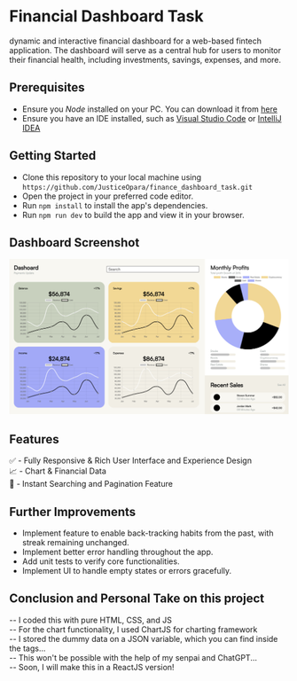 # Financial Dashboard Task

dynamic and interactive financial dashboard for a web-based fintech application. The dashboard will serve as a central hub for users to monitor their financial health, including investments, savings, expenses, and more.

## Prerequisites

- Ensure you _Node_ installed on your PC. You can download it from [here](https://nodejs.org/en/download/current)
- Ensure you have an IDE installed, such as [Visual Studio Code](https://code.visualstudio.com/download) or [IntelliJ IDEA](https://www.jetbrains.com/idea/download/)

## Getting Started

- Clone this repository to your local machine using `https://github.com/JusticeOpara/finance_dashboard_task.git`
- Open the project in your preferred code editor.
- Run `npm install` to install the app's dependencies.
- Run `npm run dev` to build the app and view it in your browser.

## Dashboard Screenshot

![alt text](<Screenshot 2024-02-17 at 14.43.30.png>)

## Features

✅  -   Fully Responsive & Rich User Interface and Experience Design <br>
📈  -   Chart & Financial Data <br>
🔎  -   Instant Searching and Pagination Feature

## Further Improvements

- Implement feature to enable back-tracking habits from the past, with streak remaining unchanged.
- Implement better error handling throughout the app.
- Add unit tests to verify core functionalities.
- Implement UI to handle empty states or errors gracefully.

## Conclusion and Personal Take on this project

-- I coded this with pure HTML, CSS, and JS <br>
-- For the chart functionality, I used ChartJS for charting framework <br>
-- I stored the dummy data on a JSON variable, which you can find inside the <script></script> tags... <br>
-- This won't be possible with the help of my senpai and ChatGPT... <br>
-- Soon, I will make this in a ReactJS version!